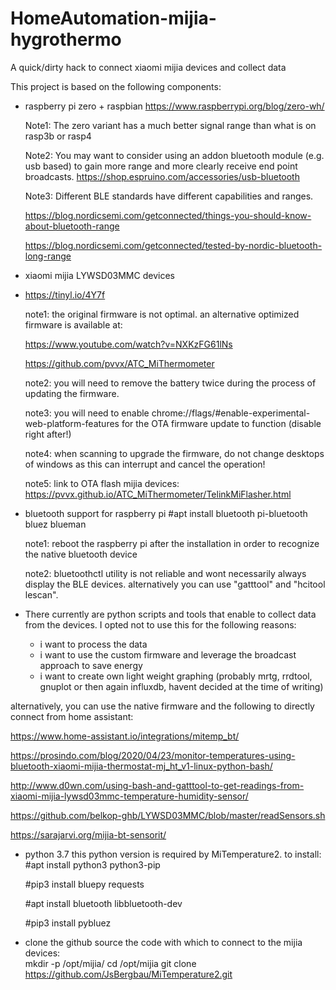 # HomeAutomation-mijia-hygrothermo
A quick/dirty hack to connect xiaomi mijia devices and collect data

This project is based on the following components:
- raspberry pi zero + raspbian
  https://www.raspberrypi.org/blog/zero-wh/
  
  Note1: The zero variant has a much better signal range than what is on rasp3b or rasp4
  
  Note2: You may want to consider using an addon bluetooth module (e.g. usb based) to gain more range and more clearly receive end point broadcasts.
  https://shop.espruino.com/accessories/usb-bluetooth
  
  Note3: Different BLE standards have different capabilities and ranges. 
  
  https://blog.nordicsemi.com/getconnected/things-you-should-know-about-bluetooth-range
  
  https://blog.nordicsemi.com/getconnected/tested-by-nordic-bluetooth-long-range
  
- xiaomi mijia LYWSD03MMC devices
- 
  https://tinyl.io/4Y7f

  note1: the original firmware is not optimal. an alternative optimized firmware is available at:
  
  https://www.youtube.com/watch?v=NXKzFG61lNs
  
  https://github.com/pvvx/ATC_MiThermometer
  
  note2: you will need to remove the battery twice during the process of updating the firmware. 
  
  note3: you will need to enable chrome://flags/#enable-experimental-web-platform-features for the OTA firmware update to function (disable right after!)
  
  note4: when scanning to upgrade the firmware, do not change desktops of windows as this can interrupt and cancel the operation!
  
  note5: link to OTA flash mijia devices: https://pvvx.github.io/ATC_MiThermometer/TelinkMiFlasher.html
  
  
- bluetooth support for raspberry pi
  #apt install bluetooth pi-bluetooth bluez blueman  
  
  note1: reboot the raspberry pi after the installation in order to recognize the native bluetooth device
  
  note2: bluetoothctl utility is not reliable and wont necessarily always display the BLE devices. alternatively you can use "gatttool" and "hcitool lescan".

- There currently are python scripts and tools that enable to collect data from the devices. I opted not to use this for the following reasons:
  - i want to process the data 
  - i want to use the custom firmware and leverage the broadcast approach to save energy
  - i want to create own light weight graphing (probably mrtg, rrdtool, gnuplot or then again influxdb, havent decided at the time of writing)

alternatively, you can use the native firmware and the following to directly connect from home assistant: 

https://www.home-assistant.io/integrations/mitemp_bt/ 

https://prosindo.com/blog/2020/04/23/monitor-temperatures-using-bluetooth-xiaomi-mijia-thermostat-mj_ht_v1-linux-python-bash/

http://www.d0wn.com/using-bash-and-gatttool-to-get-readings-from-xiaomi-mijia-lywsd03mmc-temperature-humidity-sensor/

https://github.com/belkop-ghb/LYWSD03MMC/blob/master/readSensors.sh

https://sarajarvi.org/mijia-bt-sensorit/

- python 3.7
  this python version is required by MiTemperature2. to install:
  #apt install python3 python3-pip
  
  #pip3 install bluepy requests
  
  #apt install bluetooth libbluetooth-dev
  
  #pip3 install pybluez
  
  
- clone the github source the code with which to connect to the mijia devices:  
  mkdir -p /opt/mijia/
  cd /opt/mijia
  git clone https://github.com/JsBergbau/MiTemperature2.git
  

